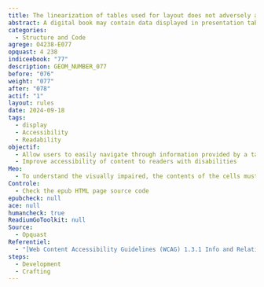 ```yaml
---
title: The linearization of tables used for layout does not adversely affect content management
abstract: A digital book may contain data displayed in presentation tables. Presentation tables must be made accessible.
categories:
  - Structure and Code
agrege: O4238-E077
opquast: 4 238
indiceebook: "77"
description: GEOM_NUMBER_077
before: "076"
weight: "077"
after: "078"
actif: "1"
layout: rules
date: 2024-09-18
tags:
  - display
  - Accessibility
  - Readability
objectif:
  - Allow users to easily navigate through information provided by a table.
  - Improve accessibility of content to readers with disabilities
Meo:
  - To understand the visually impaired, the contents of the cells must be able to linearize, because helper technologies will browse and transcribe equally all cells (<th> / <td>) across all lines (<tr>) of the table
Controle:
  - Check the epub HTML page source code
epubcheck: null
ace: null
humancheck: true
ReadiumGoToolkit: null
Source:
  - Opquast
Referentiel:
  - "[Web Content Accessibility Guidelines (WCAG) 1.3.1 Info and Relationships Level A](https://www.w3.org/TR/WCAG22/#info-and-relationships)"
steps:
  - Development
  - Crafting
---
```

